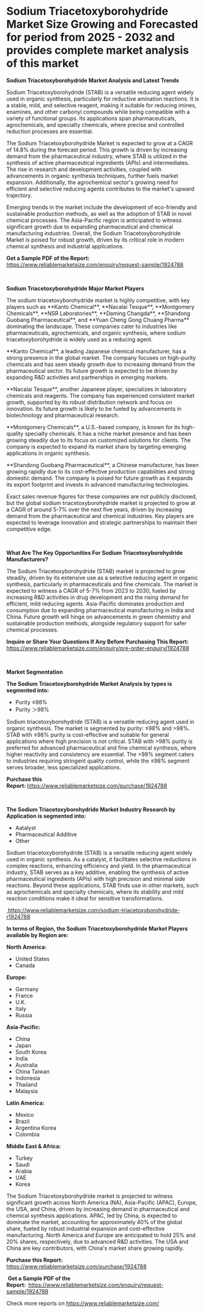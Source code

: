 <p><h1>Sodium Triacetoxyborohydride Market Size Growing and Forecasted for period from 2025 - 2032 and provides complete market analysis of this market</h1></p><p><strong>Sodium Triacetoxyborohydride Market Analysis and Latest Trends</strong></p>
<p><p>Sodium Triacetoxyborohydride (STAB) is a versatile reducing agent widely used in organic synthesis, particularly for reductive amination reactions. It is a stable, mild, and selective reagent, making it suitable for reducing imines, enamines, and other carbonyl compounds while being compatible with a variety of functional groups. Its applications span pharmaceuticals, agrochemicals, and specialty chemicals, where precise and controlled reduction processes are essential.</p><p>The Sodium Triacetoxyborohydride Market is expected to grow at a CAGR of 14.8% during the forecast period. This growth is driven by increasing demand from the pharmaceutical industry, where STAB is utilized in the synthesis of active pharmaceutical ingredients (APIs) and intermediates. The rise in research and development activities, coupled with advancements in organic synthesis techniques, further fuels market expansion. Additionally, the agrochemical sector's growing need for efficient and selective reducing agents contributes to the market's upward trajectory.</p><p>Emerging trends in the market include the development of eco-friendly and sustainable production methods, as well as the adoption of STAB in novel chemical processes. The Asia-Pacific region is anticipated to witness significant growth due to expanding pharmaceutical and chemical manufacturing industries. Overall, the Sodium Triacetoxyborohydride Market is poised for robust growth, driven by its critical role in modern chemical synthesis and industrial applications.</p></p>
<p><strong>Get a Sample PDF of the Report:&nbsp;</strong> <a href="https://www.reliablemarketsize.com/enquiry/request-sample/1924788?utm_campaign=1872&utm_medium=2&utm_source=Github&utm_content=ia&utm_term=26012025&utm_id=sodium-triacetoxyborohydride">https://www.reliablemarketsize.com/enquiry/request-sample/1924788</a></p>
<p>&nbsp;</p>
<p><strong>Sodium Triacetoxyborohydride Major Market Players</strong></p>
<p><p>The sodium triacetoxyborohydride market is highly competitive, with key players such as **Kanto Chemical**, **Nacalai Tesque**, **Montgomery Chemicals**, **NSR Laboratories**, **Daming Changda**, **Shandong Guobang Pharmaceutical**, and **Yuan Cheng Gong Chuang Pharma** dominating the landscape. These companies cater to industries like pharmaceuticals, agrochemicals, and organic synthesis, where sodium triacetoxyborohydride is widely used as a reducing agent.</p><p>**Kanto Chemical**, a leading Japanese chemical manufacturer, has a strong presence in the global market. The company focuses on high-purity chemicals and has seen steady growth due to increasing demand from the pharmaceutical sector. Its future growth is expected to be driven by expanding R&D activities and partnerships in emerging markets.</p><p>**Nacalai Tesque**, another Japanese player, specializes in laboratory chemicals and reagents. The company has experienced consistent market growth, supported by its robust distribution network and focus on innovation. Its future growth is likely to be fueled by advancements in biotechnology and pharmaceutical research.</p><p>**Montgomery Chemicals**, a U.S.-based company, is known for its high-quality specialty chemicals. It has a niche market presence and has been growing steadily due to its focus on customized solutions for clients. The company is expected to expand its market share by targeting emerging applications in organic synthesis.</p><p>**Shandong Guobang Pharmaceutical**, a Chinese manufacturer, has been growing rapidly due to its cost-effective production capabilities and strong domestic demand. The company is poised for future growth as it expands its export footprint and invests in advanced manufacturing technologies.</p><p>Exact sales revenue figures for these companies are not publicly disclosed, but the global sodium triacetoxyborohydride market is projected to grow at a CAGR of around 5-7% over the next five years, driven by increasing demand from the pharmaceutical and chemical industries. Key players are expected to leverage innovation and strategic partnerships to maintain their competitive edge.</p></p>
<p>&nbsp;</p>
<p><strong>What Are The Key Opportunities For Sodium Triacetoxyborohydride Manufacturers?</strong></p>
<p><p>The Sodium Triacetoxyborohydride (STAB) market is projected to grow steadily, driven by its extensive use as a selective reducing agent in organic synthesis, particularly in pharmaceuticals and fine chemicals. The market is expected to witness a CAGR of 5-7% from 2023 to 2030, fueled by increasing R&D activities in drug development and the rising demand for efficient, mild reducing agents. Asia-Pacific dominates production and consumption due to expanding pharmaceutical manufacturing in India and China. Future growth will hinge on advancements in green chemistry and sustainable production methods, alongside regulatory support for safer chemical processes.</p></p>
<p><strong>Inquire or Share Your Questions If Any Before Purchasing This Report:</strong> <a href="https://www.reliablemarketsize.com/enquiry/pre-order-enquiry/1924788?utm_campaign=1872&utm_medium=2&utm_source=Github&utm_content=ia&utm_term=26012025&utm_id=sodium-triacetoxyborohydride">https://www.reliablemarketsize.com/enquiry/pre-order-enquiry/1924788</a></p>
<p>&nbsp;</p>
<p><strong>Market Segmentation</strong></p>
<p><strong>The Sodium Triacetoxyborohydride Market Analysis by types is segmented into:</strong></p>
<p><ul><li>Purity ≤98%</li><li>Purity ＞98%</li></ul></p>
<p><p>Sodium triacetoxyborohydride (STAB) is a versatile reducing agent used in organic synthesis. The market is segmented by purity: ≤98% and >98%. STAB with ≤98% purity is cost-effective and suitable for general applications where high precision is not critical. STAB with >98% purity is preferred for advanced pharmaceutical and fine chemical synthesis, where higher reactivity and consistency are essential. The >98% segment caters to industries requiring stringent quality control, while the ≤98% segment serves broader, less specialized applications.</p></p>
<p><strong>Purchase this Report:&nbsp;</strong><a href="https://www.reliablemarketsize.com/purchase/1924788?utm_campaign=1872&utm_medium=2&utm_source=Github&utm_content=ia&utm_term=26012025&utm_id=sodium-triacetoxyborohydride">https://www.reliablemarketsize.com/purchase/1924788</a></p>
<p>&nbsp;</p>
<p><strong>The Sodium Triacetoxyborohydride Market Industry Research by Application is segmented into:</strong></p>
<p><ul><li>Aatalyst</li><li>Pharmaceutical Additive</li><li>Other</li></ul></p>
<p><p>Sodium triacetoxyborohydride (STAB) is a versatile reducing agent widely used in organic synthesis. As a catalyst, it facilitates selective reductions in complex reactions, enhancing efficiency and yield. In the pharmaceutical industry, STAB serves as a key additive, enabling the synthesis of active pharmaceutical ingredients (APIs) with high precision and minimal side reactions. Beyond these applications, STAB finds use in other markets, such as agrochemicals and specialty chemicals, where its stability and mild reaction conditions make it ideal for sensitive transformations.</p></p>
<p><a href="https://www.reliablemarketsize.com/sodium-triacetoxyborohydride-r1924788?utm_campaign=1872&utm_medium=2&utm_source=Github&utm_content=ia&utm_term=26012025&utm_id=sodium-triacetoxyborohydride">&nbsp;https://www.reliablemarketsize.com/sodium-triacetoxyborohydride-r1924788</a></p>
<p><strong>In terms of Region, the Sodium Triacetoxyborohydride Market Players available by Region are:</strong></p>
<p>
    <p> <strong> North America: </strong>
        <ul>
            <li>United States</li>
            <li>Canada</li>
        </ul>
        </p> 
    <p> <strong> Europe: </strong>
        <ul>
            <li>Germany</li>
            <li>France</li>
            <li>U.K.</li>
            <li>Italy</li>
            <li>Russia</li>
        </ul>
        </p> 
    <p> <strong> Asia-Pacific: </strong>
        <ul>
            <li>China</li>
            <li>Japan</li>
            <li>South Korea</li>
            <li>India</li>
            <li>Australia</li>
            <li>China Taiwan</li>
            <li>Indonesia</li>
            <li>Thailand</li>
            <li>Malaysia</li>
        </ul>
        </p> 
    <p> <strong> Latin America: </strong>
        <ul>
            <li>Mexico</li>
            <li>Brazil</li>
            <li>Argentina Korea</li>
            <li>Colombia</li>
        </ul>
        </p> 
    <p> <strong> Middle East & Africa: </strong>
        <ul>
            <li>Turkey</li>
            <li>Saudi</li>
            <li>Arabia</li>
            <li>UAE</li>
            <li>Korea</li>
        </ul>
    </p>
    </p>
<p><p>The Sodium Triacetoxyborohydride market is projected to witness significant growth across North America (NA), Asia-Pacific (APAC), Europe, the USA, and China, driven by increasing demand in pharmaceutical and chemical synthesis applications. APAC, led by China, is expected to dominate the market, accounting for approximately 40% of the global share, fueled by robust industrial expansion and cost-effective manufacturing. North America and Europe are anticipated to hold 25% and 20% shares, respectively, due to advanced R&D activities. The USA and China are key contributors, with China's market share growing rapidly.</p></p>
<p><strong>Purchase this Report: </strong><a href="https://www.reliablemarketsize.com/purchase/1924788?utm_campaign=1872&utm_medium=2&utm_source=Github&utm_content=ia&utm_term=26012025&utm_id=sodium-triacetoxyborohydride">https://www.reliablemarketsize.com/purchase/1924788</a></p>
<p>&nbsp;<strong>Get a Sample PDF of the Report:&nbsp;&nbsp;</strong><a href="https://www.reliablemarketsize.com/enquiry/request-sample/1924788?utm_campaign=1872&utm_medium=2&utm_source=Github&utm_content=ia&utm_term=26012025&utm_id=sodium-triacetoxyborohydride">https://www.reliablemarketsize.com/enquiry/request-sample/1924788</a></p>
<p><strong></strong></p>
<p>Check more reports on <a href="https://www.reliablemarketsize.com/?utm_campaign=1872&utm_medium=2&utm_source=Github&utm_content=ia&utm_term=26012025&utm_id=sodium-triacetoxyborohydride">https://www.reliablemarketsize.com/</a></p>